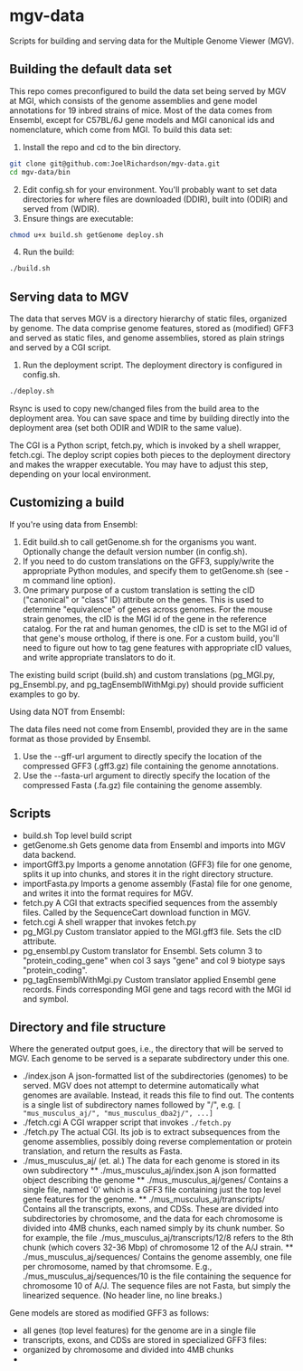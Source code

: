
# mgv-data 

Scripts for building and serving data for the Multiple Genome Viewer (MGV).

## Building the default data set
This repo comes preconfigured to build the data set being served by MGV at MGI,
which consists of the genome assemblies and gene model annotations for 19 inbred strains of mice.
Most of the data comes from Ensembl, except for C57BL/6J gene models and MGI canonical ids and nomenclature,
which come from MGI. To build this data set:
1. Install the repo and cd to the bin directory. 
```bash
git clone git@github.com:JoelRichardson/mgv-data.git
cd mgv-data/bin
```
2. Edit config.sh for your environment. You'll probably want to set data directories for where files are downloaded (DDIR), built into (ODIR) and served from (WDIR).
3. Ensure things are executable:
 ```bash
chmod u+x build.sh getGenome deploy.sh
```
4. Run the build: 
 ```bash
./build.sh
```

## Serving data to MGV

The data that serves MGV is a directory hierarchy of static files, organized by genome.
The data comprise genome features, stored as (modified) GFF3 and served as static files, and genome assemblies, stored as plain strings and served by a CGI script.

1. Run the deployment script. The deployment directory is configured in config.sh. 
 ```bash
./deploy.sh
```
Rsync is used to copy new/changed files from the build area to the deployment area. 
You can save space and time by building directly into the deployment area (set both ODIR and WDIR to the same value).

The CGI is a Python script, fetch.py, which is invoked by a shell wrapper, fetch.cgi. The deploy script copies both pieces to the deployment directory and makes the wrapper executable. You may have to adjust this step, depending on your local environment. 

## Customizing a build

If you're using data from Ensembl:
1. Edit build.sh to call getGenome.sh for the organisms you want. Optionally change the default version number (in config.sh).
2. If you need to do custom translations on the GFF3, supply/write the appropriate Python modules, and specify them to getGenome.sh (see -m command line option).
3. One primary purpose of a custom translation is setting the cID ("canonical" or "class" ID) attribute on the genes. This is used to determine "equivalence" of genes across genomes. For the mouse strain genomes, the cID is the MGI id of the gene in the reference catalog. For the rat and human genomes, the cID is set to the MGI id of that gene's mouse ortholog, if there is one. For a custom build, you'll need to figure out how to tag gene features with appropriate cID values, and write appropriate translators to do it.

The existing build script (build.sh) and custom translations (pg_MGI.py, pg_Ensembl.py, and pg_tagEnsemblWithMgi.py) should provide sufficient examples to go by.

Using data NOT from Ensembl:

The data files need not come from Ensembl, provided they are in the same format as those provided by Ensembl.
1. Use the --gff-url argument to directly specify the location of the compressed GFF3 (.gff3.gz) file containing the genome annotations.
2. Use the --fasta-url argument to directly specify the location of the compressed Fasta (.fa.gz) file containing the genome assembly.

## Scripts

* build.sh Top level build script
* getGenome.sh Gets genome data from Ensembl and imports into MGV data backend.
* importGff3.py Imports a genome annotation (GFF3) file for one genome, splits it up into chunks, and stores it 
in the right directory structure. 
* importFasta.py Imports a genome assembly (Fasta) file for one genome, and writes it into the format requires for MGV.
* fetch.py A CGI that extracts specified sequences from the assembly files. Called by the SequenceCart download
function in MGV.
* fetch.cgi A shell wrapper that invokes fetch.py
* pg_MGI.py Custom translator appied to the MGI.gff3 file. Sets the cID attribute.
* pg_ensembl.py Custom translator for Ensembl. Sets column 3 to "protein_coding_gene" when col 3 says "gene" and col 9 biotype says "protein_coding".
* pg_tagEnsemblWithMgi.py Custom translator applied Ensembl gene records. Finds corresponding MGI gene and tags record with the MGI id and symbol.

## Directory and file structure

Where the generated output goes, i.e., the directory that will be served to MGV. Each genome to be served is a separate subdirectory under this one. 
* ./index.json A json-formatted list of the subdirectories (genomes) to be served. MGV does not attempt to determine automatically what genomes are available. Instead, it reads this file to find out. The contents is a single list of subdirectory names followed by "/", e.g. `[ "mus_musculus_aj/", "mus_musculus_dba2j/", ...]`
* ./fetch.cgi A CGI wrapper script that invokes `./fetch.py`
* ./fetch.py The actual CGI. Its job is to extract subsequences from the genome assemblies, possibly doing reverse complementation or protein translation, and return the results as Fasta.
* ./mus_musculus_aj/ (et. al.) The data for each genome is stored in its own subdirectory
** ./mus_musculus_aj/index.json A json formatted object describing the genome
** ./mus_musculus_aj/genes/ Contains a single file, named '0' which is a GFF3 file containing just the top level gene features for the genome.
** ./mus_musculus_aj/transcripts/ Contains all the transcripts, exons, and CDSs. These are divided into subdirectories by chromosome, and the data for each chromosome is divided into 4MB chunks, each named simply by its chunk number. So for example, the file ./mus_musculus_aj/transcripts/12/8 refers to the 8th chunk (which covers 32-36 Mbp) of chromosome 12 of the A/J strain.
** ./mus_musculus_aj/sequences/ Contains the genome assembly, one file per chromosome, named by that chromsome. E.g., ./mus_musculus_aj/sequences/10 is the file containing the sequence for chromosome 10 of A/J. The sequence files are not
Fasta, but simply the linearized sequence. (No header line, no line breaks.)

Gene models are stored as modified GFF3 as follows:
* all genes (top level features) for the genome are in a single file
* transcripts, exons, and CDSs are stored in specialized GFF3 files:
 * organized by chromosome and divided into 4MB chunks
 * 


